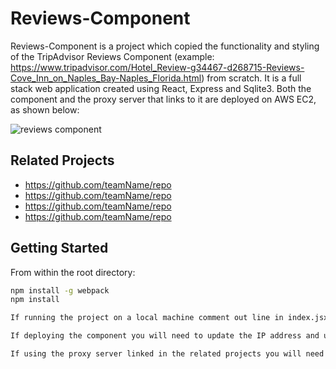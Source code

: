 # Reviews-Component

Reviews-Component is a project which copied the functionality and styling of the TripAdvisor Reviews Component (example: https://www.tripadvisor.com/Hotel_Review-g34467-d268715-Reviews-Cove_Inn_on_Naples_Bay-Naples_Florida.html) from scratch.  It is a full stack web application created using React, Express and Sqlite3.  Both the component and the proxy server that links to it are deployed on AWS EC2, as shown below:

![reviews component](Deployed-Review-Component.gif)

## Related Projects

  - https://github.com/teamName/repo
  - https://github.com/teamName/repo
  - https://github.com/teamName/repo
  - https://github.com/teamName/repo

## Getting Started 

From within the root directory:

```sh
npm install -g webpack
npm install

If running the project on a local machine comment out line in index.jsx and uncomment out line in the same file.  This is to update the IP reference for the server.

If deploying the component you will need to update the IP address and update the slice function on line to get the hotel ID from the URL

If using the proxy server linked in the related projects you will need to update the IP addresses in the Ben-Proxy/index.html file and if you are interested in linking the other related components those IP addresses will need to be uncommented out and updated as well.  


```

